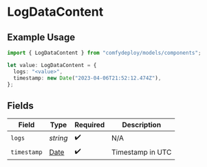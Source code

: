# LogDataContent

## Example Usage

```typescript
import { LogDataContent } from "comfydeploy/models/components";

let value: LogDataContent = {
  logs: "<value>",
  timestamp: new Date("2023-04-06T21:52:12.474Z"),
};
```

## Fields

| Field                                                                                         | Type                                                                                          | Required                                                                                      | Description                                                                                   |
| --------------------------------------------------------------------------------------------- | --------------------------------------------------------------------------------------------- | --------------------------------------------------------------------------------------------- | --------------------------------------------------------------------------------------------- |
| `logs`                                                                                        | *string*                                                                                      | :heavy_check_mark:                                                                            | N/A                                                                                           |
| `timestamp`                                                                                   | [Date](https://developer.mozilla.org/en-US/docs/Web/JavaScript/Reference/Global_Objects/Date) | :heavy_check_mark:                                                                            | Timestamp in UTC                                                                              |